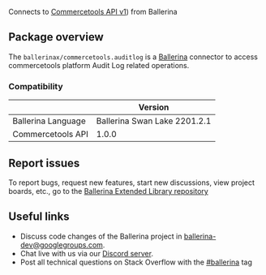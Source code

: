 Connects to [Commercetools API v1](https://docs.commercetools.com/api/)) from Ballerina

## Package overview
The `ballerinax/commercetools.auditlog` is a [Ballerina](https://ballerina.io/) connector to access commercetools platform Audit Log related operations.

### Compatibility
|                    | Version                     |
|--------------------|-----------------------------|
| Ballerina Language | Ballerina Swan Lake 2201.2.1|
| Commercetools API  | 1.0.0                       |

## Report issues
To report bugs, request new features, start new discussions, view project boards, etc., go to the [Ballerina Extended Library repository](https://github.com/ballerina-platform/ballerina-extended-library)

## Useful links
- Discuss code changes of the Ballerina project in [ballerina-dev@googlegroups.com](mailto:ballerina-dev@googlegroups.com).
- Chat live with us via our [Discord server](https://discord.gg/ballerinalang).
- Post all technical questions on Stack Overflow with the [#ballerina](https://stackoverflow.com/questions/tagged/ballerina) tag